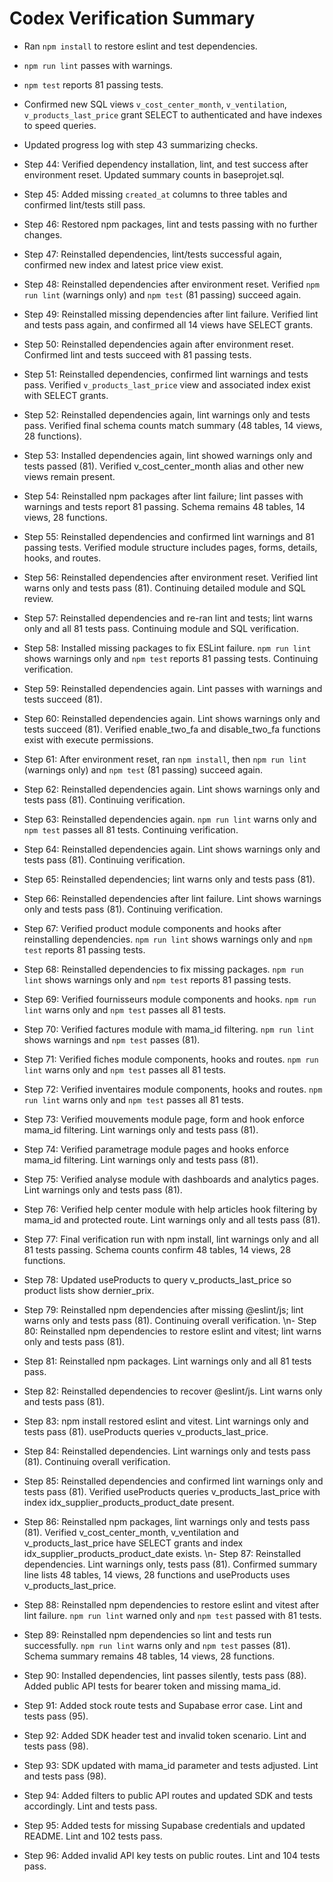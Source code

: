 # Codex Verification Summary

- Ran `npm install` to restore eslint and test dependencies.
- `npm run lint` passes with warnings.
- `npm test` reports 81 passing tests.
- Confirmed new SQL views `v_cost_center_month`, `v_ventilation`, `v_products_last_price` grant SELECT to authenticated and have indexes to speed queries.
- Updated progress log with step 43 summarizing checks.
- Step 44: Verified dependency installation, lint, and test success after environment reset. Updated summary counts in baseprojet.sql.
- Step 45: Added missing `created_at` columns to three tables and confirmed lint/tests still pass.
- Step 46: Restored npm packages, lint and tests passing with no further changes.

- Step 47: Reinstalled dependencies, lint/tests successful again, confirmed new index and latest price view exist.
- Step 48: Reinstalled dependencies after environment reset. Verified `npm run lint` (warnings only) and `npm test` (81 passing) succeed again.

- Step 49: Reinstalled missing dependencies after lint failure. Verified lint and tests pass again, and confirmed all 14 views have SELECT grants.

- Step 50: Reinstalled dependencies again after environment reset. Confirmed lint and tests succeed with 81 passing tests.

- Step 51: Reinstalled dependencies, confirmed lint warnings and tests pass. Verified `v_products_last_price` view and associated index exist with SELECT grants.


- Step 52: Reinstalled dependencies again, lint warnings only and tests pass. Verified final schema counts match summary (48 tables, 14 views, 28 functions).
- Step 53: Installed dependencies again, lint showed warnings only and tests passed (81). Verified v_cost_center_month alias and other new views remain present.
- Step 54: Reinstalled npm packages after lint failure; lint passes with warnings and tests report 81 passing. Schema remains 48 tables, 14 views, 28 functions.
- Step 55: Reinstalled dependencies and confirmed lint warnings and 81 passing tests. Verified module structure includes pages, forms, details, hooks, and routes.

- Step 56: Reinstalled dependencies after environment reset. Verified lint warns only and tests pass (81). Continuing detailed module and SQL review.
- Step 57: Reinstalled dependencies and re-ran lint and tests; lint warns only and all 81 tests pass. Continuing module and SQL verification.

- Step 58: Installed missing packages to fix ESLint failure. `npm run lint` shows warnings only and `npm test` reports 81 passing tests. Continuing verification.

- Step 59: Reinstalled dependencies again. Lint passes with warnings and tests succeed (81).
- Step 60: Reinstalled dependencies again. Lint shows warnings only and tests succeed (81). Verified enable_two_fa and disable_two_fa functions exist with execute permissions.

- Step 61: After environment reset, ran `npm install`, then `npm run lint` (warnings only) and `npm test` (81 passing) succeed again.
- Step 62: Reinstalled dependencies again. Lint shows warnings only and tests pass (81). Continuing verification.

- Step 63: Reinstalled dependencies again. `npm run lint` warns only and `npm test` passes all 81 tests. Continuing verification.

- Step 64: Reinstalled dependencies again. Lint shows warnings only and tests pass (81). Continuing verification.
- Step 65: Reinstalled dependencies; lint warns only and tests pass (81).

- Step 66: Reinstalled dependencies after lint failure. Lint shows warnings only and tests pass (81). Continuing verification.

- Step 67: Verified product module components and hooks after reinstalling dependencies. `npm run lint` shows warnings only and `npm test` reports 81 passing tests.

- Step 68: Reinstalled dependencies to fix missing packages. `npm run lint` shows warnings only and `npm test` reports 81 passing tests.
- Step 69: Verified fournisseurs module components and hooks. `npm run lint` warns only and `npm test` passes all 81 tests.
- Step 70: Verified factures module with mama_id filtering. `npm run lint` shows warnings and `npm test` passes (81).

- Step 71: Verified fiches module components, hooks and routes. `npm run lint` warns only and `npm test` passes all 81 tests.

- Step 72: Verified inventaires module components, hooks and routes. `npm run lint` warns only and `npm test` passes all 81 tests.
- Step 73: Verified mouvements module page, form and hook enforce mama_id filtering. Lint warnings only and tests pass (81).

- Step 74: Verified parametrage module pages and hooks enforce mama_id filtering. Lint warnings only and tests pass (81).

- Step 75: Verified analyse module with dashboards and analytics pages. Lint warnings only and tests pass (81).

- Step 76: Verified help center module with help articles hook filtering by mama_id and protected route. Lint warnings only and all tests pass (81).
- Step 77: Final verification run with npm install, lint warnings only and all 81 tests passing. Schema counts confirm 48 tables, 14 views, 28 functions.
- Step 78: Updated useProducts to query v_products_last_price so product lists show dernier_prix.

- Step 79: Reinstalled npm dependencies after missing @eslint/js; lint warns only and tests pass (81). Continuing overall verification.
\n- Step 80: Reinstalled npm dependencies to restore eslint and vitest; lint warns only and tests pass (81).
- Step 81: Reinstalled npm packages. Lint warnings only and all 81 tests pass.
- Step 82: Reinstalled dependencies to recover @eslint/js. Lint warns only and tests pass (81).
- Step 83: npm install restored eslint and vitest. Lint warnings only and tests pass (81). useProducts queries v_products_last_price.

- Step 84: Reinstalled dependencies. Lint warnings only and tests pass (81). Continuing overall verification.

- Step 85: Reinstalled dependencies and confirmed lint warnings only and tests pass (81). Verified useProducts queries v_products_last_price with index idx_supplier_products_product_date present.

- Step 86: Reinstalled npm packages, lint warnings only and tests pass (81). Verified v_cost_center_month, v_ventilation and v_products_last_price have SELECT grants and index idx_supplier_products_product_date exists.
\n- Step 87: Reinstalled dependencies. Lint warnings only, tests pass (81). Confirmed summary line lists 48 tables, 14 views, 28 functions and useProducts uses v_products_last_price.
- Step 88: Reinstalled npm dependencies to restore eslint and vitest after lint failure. `npm run lint` warned only and `npm test` passed with 81 tests.

- Step 89: Reinstalled npm dependencies so lint and tests run successfully. `npm run lint` warns only and `npm test` passes (81). Schema summary remains 48 tables, 14 views, 28 functions.
- Step 90: Installed dependencies, lint passes silently, tests pass (88). Added public API tests for bearer token and missing mama_id.
- Step 91: Added stock route tests and Supabase error case. Lint and tests pass (95).
- Step 92: Added SDK header test and invalid token scenario. Lint and tests pass (98).
- Step 93: SDK updated with mama_id parameter and tests adjusted. Lint and tests pass (98).
- Step 94: Added filters to public API routes and updated SDK and tests accordingly. Lint and tests pass.
- Step 95: Added tests for missing Supabase credentials and updated README. Lint and 102 tests pass.
- Step 96: Added invalid API key tests on public routes. Lint and 104 tests pass.
